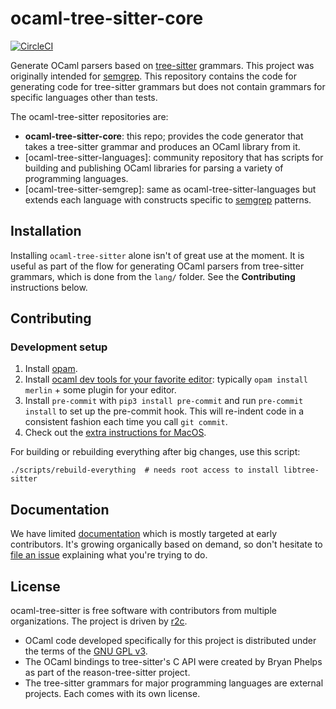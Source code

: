 ocaml-tree-sitter-core
==

[![CircleCI](https://circleci.com/gh/returntocorp/ocaml-tree-sitter-core.svg?style=svg)](https://circleci.com/gh/returntocorp/ocaml-tree-sitter-core)

Generate OCaml parsers based on
[tree-sitter](https://tree-sitter.github.io/tree-sitter/) grammars.
This project was originally intended
for [semgrep](https://github.com/returntocorp/semgrep).
This repository contains the code for generating code for tree-sitter
grammars but does not contain grammars for specific languages other
than tests.

The ocaml-tree-sitter repositories are:
* **ocaml-tree-sitter-core**: this repo; provides the code generator that
  takes a tree-sitter grammar and produces an OCaml library from it.
* [ocaml-tree-sitter-languages]: community repository that has scripts
  for building and publishing OCaml libraries for parsing a variety of
  programming languages.
* [ocaml-tree-sitter-semgrep]: same as ocaml-tree-sitter-languages but
  extends each language with constructs specific to
  [semgrep](https://github.com/returntocorp/semgrep) patterns.

Installation
--

Installing `ocaml-tree-sitter` alone isn't of great use at the
moment. It is useful as part of the flow for generating OCaml parsers
from tree-sitter grammars, which is done from the `lang/` folder.
See the **Contributing** instructions below.

Contributing
--

### Development setup

1. Install [opam](https://opam.ocaml.org/doc/Install.html).
2. Install [ocaml dev tools for your favorite
   editor](https://github.com/janestreet/install-ocaml):
   typically `opam install merlin` + some plugin for your editor.
3. Install `pre-commit` with `pip3 install pre-commit` and run
   `pre-commit install` to set up the pre-commit hook.
   This will re-indent code in a consistent fashion each time you call
   `git commit`.
4. Check out the [extra instructions for MacOS](doc/macos.md).

For building or rebuilding everything after big changes, use this script:
```
./scripts/rebuild-everything  # needs root access to install libtree-sitter
```

Documentation
--

We have limited [documentation](doc) which is mostly targeted at
early contributors. It's growing organically based on demand, so don't
hesitate to [file an issue](https://github.com/returntocorp/ocaml-tree-sitter/issues)
explaining what you're trying to do.

License
--

ocaml-tree-sitter is free software with contributors from multiple
organizations. The project is driven by [r2c](https://github.com/returntocorp).

- OCaml code developed specifically for this project is
  distributed under the terms of the [GNU GPL v3](LICENSE).
- The OCaml bindings to tree-sitter's C API were created by Bryan
  Phelps as part of the reason-tree-sitter project.
- The tree-sitter grammars for major programming languages are
  external projects. Each comes with its own license.
